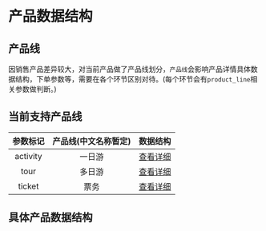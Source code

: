 # 产品数据结构

## 产品线

因销售产品差异较大，对当前产品做了产品线划分，`产品线`会影响产品详情具体数据结构，下单参数等，需要在各个环节区别对待。(每个环节会有`product_line`相关参数做判断。)


## 当前支持产品线

| 参数标记  | 产品线(中文名称暂定) | 数据结构 |
| :------: |:--------:|:--------:|
| activity |  一日游  |   [查看详细](./product/activity.md)  |
| tour     |  多日游  |   [查看详细](./product/tour.md) |
| ticket   |  票务    |   [查看详细](./product/ticket.md) |



## 具体产品数据结构

